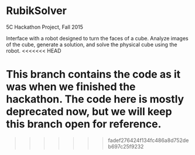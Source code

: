 # RubikSolver
5C Hackathon Project, Fall 2015

Interface with a robot designed to turn the faces of a cube. Analyze images of the cube, generate a solution, and solve the physical cube using the robot.
<<<<<<< HEAD

This branch contains the code as it was when we finished the hackathon. The code here is mostly deprecated now, but we will keep this branch open for reference.
=======
>>>>>>> fadef276424f134fc486a8d752deb697c25f9232
